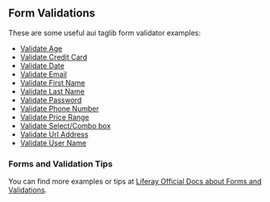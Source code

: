 
## Form Validations

These are some useful aui taglib form validator examples:

* [Validate Age](examples/validate-age.jsp)
* [Validate Credit Card](examples/validate-credit-card.jsp)
* [Validate Date](examples/validate-date.jsp)
* [Validate Email](examples/validate-email.jsp)
* [Validate First Name](examples/validate-first-name.jsp)
* [Validate Last Name](examples/validate-last-name.jsp)
* [Validate Password](examples/validate-password.jsp)
* [Validate Phone Number](examples/validate-phone-number.jsp)
* [Validate Price Range](examples/validate-price-range.jsp)
* [Validate Select/Combo box](examples/validate-select.jsp)
* [Validate Url Address](examples/validate-url-address.jsp)
* [Validate User Name](examples/validate-user-name.jsp)

### Forms and Validation Tips

You can find more examples or tips at [Liferay Official Docs about Forms and Validations](https://dev.liferay.com/develop/tutorials/-/knowledge_base/7-0/forms-and-validation).
